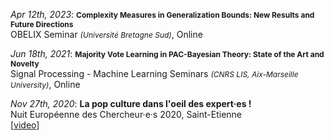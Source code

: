 _Apr 12th, 2023_: <strong style="font-size: 12.0px">Complexity Measures in Generalization Bounds: New Results and Future Directions</strong>  
OBELIX Seminar <i style="font-size: 12.0px">(Université Bretagne Sud)</i>, Online

_Jun 18th, 2021_: <strong style="font-size: 12.0px">Majority Vote Learning in PAC-Bayesian Theory: State of the Art and Novelty</strong>  
Signal Processing - Machine Learning Seminars <i style="font-size: 12.0px">(CNRS LIS, Aix-Marseille University)</i>, Online

_Nov 27th, 2020_: **La pop culture dans l'oeil des expert·es !**  
Nuit Européenne des Chercheur·e·s 2020, Saint-Etienne  
[[video](https://www.youtube.com/watch?v=Mp3S_1iAjbo)]
